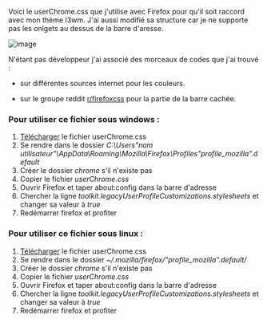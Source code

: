 Voici le userChrome.css que j'utilise avec Firefox pour qu'il soit raccord avec mon thème I3wm. J'ai aussi modifié sa structure car je ne supporte pas les onlgets au dessus de la barre d'aresse.

![image](https://draconis.me/images/2019/10/firefoxcss.gif)

N'étant pas développeur j'ai associé des morceaux de codes que j'ai trouvé :

* sur différentes sources internet pour les couleurs. 

* sur le groupe reddit [r/firefoxcss](https://www.reddit.com/r/FirefoxCSS/comments/bg4oqd/responsive_one_liner/) pour la partie de la barre cachée.

### Pour utiliser ce fichier sous windows :

1. [Télécharger](https://framagit.org/draconis/firefoxcss/-/archive/master/firefoxcss-master.zip) le fichier userChrome.css
2. Se rendre dans le dossier *C:\Users\"nom utilisateur"\AppData\Roaming\Mozilla\Firefox\Profiles\"profile_mozilla".default* 
3. Créer le dossier *chrome* s'il n'existe pas
4. Copier le fichier *userChrome.css*
5. Ouvrir Firefox et taper about:config dans la barre d'adresse
6. Chercher la ligne *toolkit.legacyUserProfileCustomizations.stylesheets* et changer sa valeur à *true*
7. Redémarrer firefox et profiter

### Pour utiliser ce fichier sous linux :

1. [Télécharger](https://framagit.org/draconis/firefoxcss/-/archive/master/firefoxcss-master.zip) le fichier userChrome.css
2. Se rendre dans le dossier *~/.mozilla/firefox/"profile_mozilla".default/* 
3. Créer le dossier *chrome* s'il n'existe pas
4. Copier le fichier *userChrome.css*
5. Ouvrir Firefox et taper about:config dans la barre d'adresse
6. Chercher la ligne *toolkit.legacyUserProfileCustomizations.stylesheets* et changer sa valeur à *true*
7. Redémarrer firefox et profiter
